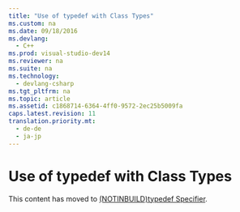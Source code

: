 ```yaml
---
title: "Use of typedef with Class Types"
ms.custom: na
ms.date: 09/18/2016
ms.devlang: 
  - C++
ms.prod: visual-studio-dev14
ms.reviewer: na
ms.suite: na
ms.technology: 
  - devlang-csharp
ms.tgt_pltfrm: na
ms.topic: article
ms.assetid: c1868714-6364-4ff0-9572-2ec25b5009fa
caps.latest.revision: 11
translation.priority.mt: 
  - de-de
  - ja-jp
---
```

# Use of typedef with Class Types
This content has moved to [(NOTINBUILD)typedef Specifier](assetId:///cc96cf26-ba93-4179-951e-695d1f5fdcf1).